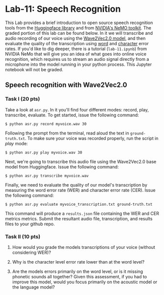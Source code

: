# Lab-11: Speech Recognition

This Lab provides a brief introduction to open source speech recognition tools from the [Huggingface library](https://huggingface.co/transformers/) and from [NVIDIA's NeMO toolkit](https://github.com/NVIDIA/NeMo). The graded portion of this lab can be found below. In it we will transcribe and audio recording of our voice using the [Wave2Vec2.0 model](https://huggingface.co/transformers/model_doc/wav2vec2.html), and then evaluate the quality of the transcription using [word](https://huggingface.co/metrics/wer) and [character](https://huggingface.co/metrics/cer) error rates. If you'd like to dig deeper, there is a tutorial (`lab-11.ipynb`) from NVIDIA NeMo that will give you an idea of what goes into online voice recognition, which requires us to stream an audio signal directly from a microphone into the model running in your python process. This Jupyter notebook will not be graded.

## Speech recognition with Wave2Vec2.0


### Task I (20 pts)

Take a look at `asr.py`. In it you'll find four different modes: record, play, transcribe, evaluate. To get started, issue the following command:

    $ python asr.py record myvoice.wav 30
    
Following the prompt from the terminal, read aloud the text in `ground-truth.txt`. To make sure your voice was recorded properly, run the script in *play* mode:

    $ python asr.py play myvoice.wav 30
    
Next, we're going to transcribe this audio file using the Wave2Vec2.0 base model from Huggingface. Issue the following command:

    $ python asr.py transcribe myvoice.wav
    
Finally, we need to evaluate the quality of our model's transcription by measuring the word error rate (WER) and character error rate (CER). Issue the following command:

    $ python asr.py evaluate myvoice_transcription.txt ground-truth.txt

This command will produce a `results.json` file containing the WER and CER metrics metrics. Submit the resultant audio file, transcription, and results files to your github repo.


### Task II (10 pts)

1. How would you grade the models transcriptions of your voice (without considering WER)?

2. Why is the character level error rate lower than at the word level?

3. Are the models errors primarily on the word level, or is it missing phonetic sounds all together? Given this assessment, if you had to improve this model, would you focus primarily on the acoustic model or the language model?



